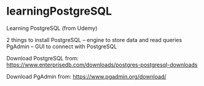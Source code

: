 # learningPostgreSQL

Learning PostgreSQL (from Udemy)

2 things to install
PostgreSQL – engine to store data and read queries 
PgAdmin – GUI to connect with PostgreSQL


Download PostgreSQL from:
https://www.enterprisedb.com/downloads/postgres-postgresql-downloads

Download PgAdmin from:
https://www.pgadmin.org/download/
